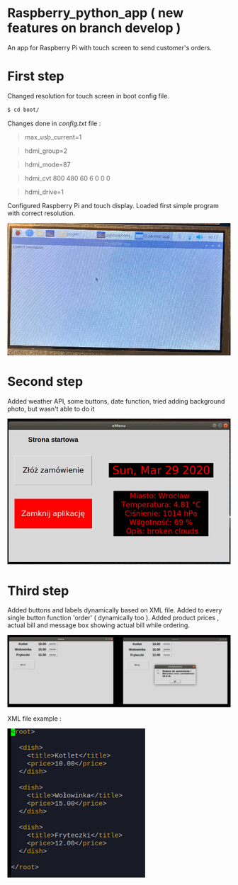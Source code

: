 # Raspberry_python_app  ( new features on branch develop ) 
An app for Raspberry Pi with touch screen to send customer's orders. 

# First step 

Changed resolution for touch screen in boot config file.
```sh
$ cd boot/
```

Changes done in _config.txt_ file : 

> max_usb_current=1 

> hdmi_group=2 

> hdmi_mode=87 

> hdmi_cvt 800 480 60 6 0 0 0 

> hdmi_drive=1


Configured Raspberry Pi and touch display. Loaded first simple program with correct resolution. 

![Zdjecie Pi4](photos/pi_photo_new.png)

# Second step

Added weather API, some buttons, date function, tried adding background photo, but wasn't able to do it

![Zdjecie Pi4](photos/app_2.png)

# Third step

Added buttons and labels dynamically based on XML file. Added to every single button function 'order' ( dynamically too ). Added product prices , actual bill and message box showing actual bill while ordering.

![Zdjecie Pi4](photos/item_and_price.png)

XML file example :

![Zdjecie Pi4](photos/xml.png)
